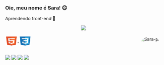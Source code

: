 ### Oie, meu nome é Sara! 😊

Aprendendo front-end!🌼 

<div align="center">
  <a href="https://github.com/saradiasnovo">
  <img height="180em" src="https://github-readme-stats.vercel.app/api?username=saradiasnovo&show_icons=true&theme=transparent&include_all_commits=true&count_private=true"/>
</div>

<div style="display: inline_block"><br>
  <img align="center" alt="Sara-HTML" height="30" width="40" src="https://raw.githubusercontent.com/devicons/devicon/master/icons/html5/html5-original.svg">
  <img align="center" alt="Sara-CSS" height="30" width="40" src="https://raw.githubusercontent.com/devicons/devicon/master/icons/css3/css3-original.svg">
  <img align="right" alt="Sara-pic" height="150" style="border-radius:50px;" src="https://cdn.discordapp.com/attachments/1062501775808155650/1062502153228394537/ursinho.jpg">
</div>
  
  ##
 
<div> 
 
  <a href="https://instagram.com/saradiasnovo" target="_blank"><img src="https://img.shields.io/badge/-Instagram-%23E4405F?style=for-the-badge&logo=instagram&logoColor=white" target="_blank"></a>
 	<a href = "mailto:saradiasnovo@gmail.com"><img src="https://img.shields.io/badge/-Gmail-%23333?style=for-the-badge&logo=gmail&logoColor=white" target="_blank"></a>
  <a href="https://www.linkedin.com/in/saradiasnovo" target="_blank"><img src="https://img.shields.io/badge/-LinkedIn-%230077B5?style=for-the-badge&logo=linkedin&logoColor=white" target="_blank"></a> 
  <a href="https://discord.gg/saradiasnovo#2468" target="_blank"><img src="https://img.shields.io/badge/Discord-7289DA?style=for-the-badge&logo=discord&logoColor=white" target="_blank"></a> 
    
</div> 

